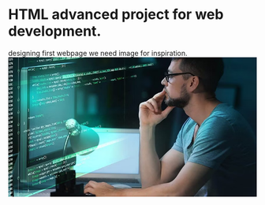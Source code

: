 # HTML advanced project for web development.
designing first webpage we need image for inspiration.
![README](photos/readme.png)